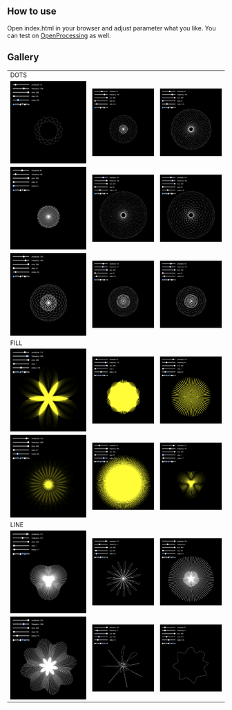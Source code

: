 ## How to use
Open index.html in your browser and adjust parameter what you like.
You can test on [OpenProcessing](https://www.openprocessing.org/sketch/674184) as well.

## Gallery
||||
| ---- | ---- | ---- |
| DOTS |
| ![](./sample13.png) | ![](./sample14.png) | ![](./sample15.png)|
| ![](./sample16.png) | ![](./sample17.png) | ![](./sample18.png)|
| ![](./sample19.png) | ![](./sample20.png) | ![](./sample21.png)|
| FILL |
| ![](./sample01.png) | ![](./sample02.png) | ![](./sample03.png)|
| ![](./sample04.png) | ![](./sample05.png) | ![](./sample06.png)|
| LINE |
| ![](./sample07.png) | ![](./sample08.png) | ![](./sample09.png)|
| ![](./sample10.png) | ![](./sample11.png) | ![](./sample12.png)|
